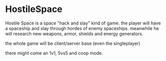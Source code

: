 # HostileSpace

Hostile Space is a space "hack and slay" kind of game.
the player will have a spaceship and slay through hordes 
of enemy spaceships. meanwhile he will research new
weapons, armor, shields and energy generators.

the whole game will be client/server base (even the singleplayer)

there might come an 1v1, 5vs5 and coop mode.
